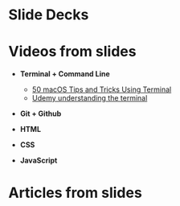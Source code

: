 # Slide Decks

# Videos from slides
 - **Terminal + Command Line**
   - [50 macOS Tips and Tricks Using Terminal](https://www.youtube.com/watch?v=qOrlYzqXPa8)
   - [Udemy understanding the terminal](https://anniecannons.udemy.com/course/git-github-practical-guide/learn/lecture/27550942?isDefaultPlaying=#overview)

 - **Git + Github**
 - **HTML**
 - **CSS**
 - **JavaScript**
# Articles from slides

